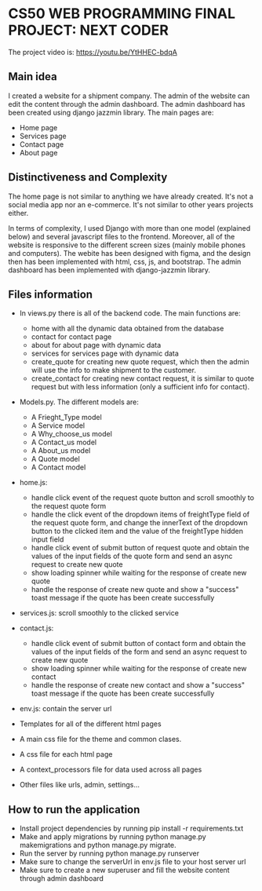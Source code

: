 # CS50 WEB PROGRAMMING FINAL PROJECT: NEXT CODER

The project video is: https://youtu.be/YtHHEC-bdqA

## Main idea
I created a website for a shipment company. The admin of the website can edit the content through the admin dashboard. The admin dashboard has been created using django jazzmin library. The main pages are:

* Home page
* Services page
* Contact page
* About page


## Distinctiveness and Complexity
The home page is not similar to anything we have already created. It's not a social media app nor an e-commerce. It's not similar to other years projects either. 

In terms of complexity, I used Django with more than one model (explained below) and several javascript files to the frontend. 
Moreover, all of the website is responsive to the different screen sizes (mainly mobile phones and computers).
The webite has been designed with figma, and the design then has been implemented with html, css, js, and bootstrap.
The admin dashboard has been implemented with django-jazzmin library.

## Files information

* In views.py there is all of the backend code. The main functions are:
    * home with all the dynamic data obtained from the database 
    * contact for contact page
    * about for about page with dynamic data 
    * services for services page with dynamic data 
    * create_quote for creating new quote request, which then the admin will use the info to make shipment to the customer.
    * create_contact for creating new contact request, it is similar to quote request but with less information (only a sufficient info for contact).

* Models.py. The different models are:
    * A Frieght_Type model
    * A Service model
    * A Why_choose_us model
    * A Contact_us model
    * A About_us model
    * A Quote model
    * A Contact model

* home.js:
    * handle click event of the request quote button and scroll smoothly to the request quote form
    * handle the click event of the dropdown items of freightType field of the request quote form, and change the innerText of the dropdown button to the clicked item and the value of the freightType hidden input field
    * handle click event of submit button of request quote and obtain the values of the input fields of the quote form and send an async request to create new quote
    * show loading spinner while waiting for the response of create new quote
    * handle the response of create new quote and show a "success" toast message if the quote has been create successfully

* services.js: scroll smoothly to the clicked service

* contact.js:
    * handle click event of submit button of contact form and obtain the values of the input fields of the form and send an async request to create new quote
    * show loading spinner while waiting for the response of create new contact
    * handle the response of create new contact and show a "success" toast message if the quote has been create successfully

* env.js: contain the server url

* Templates for all of the different html pages

* A main css file for the theme and common clases. 

* A css file for each html page

* A context_processors file for data used across all pages

* Other files like urls, admin, settings...

## How to run the application
* Install project dependencies by running pip install -r requirements.txt
* Make and apply migrations by running python manage.py makemigrations and python manage.py migrate.
* Run the server by running python manage.py runserver
* Make sure to change the serverUrl in env.js file to your host server url
* Make sure to create a new superuser and fill the website content through admin dashboard